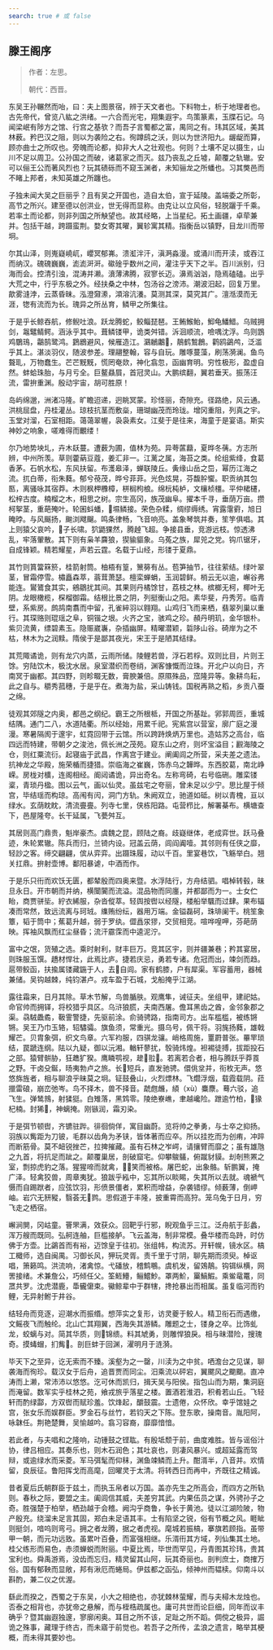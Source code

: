 ```yaml
---
search: true # 或 false
---
```


## 滕王阁序

> 作者：左思。
>
> 朝代：西晋。

东吴王孙冁然而咍，曰：夫上图景宿，辨于天文者也。下料物土，析于地理者也。古先帝代，曾览八紘之洪绪。一六合而光宅，翔集遐宇。鸟策篆素，玉牒石记。乌闻梁岷有陟方之馆、行宫之基欤？而吾子言蜀都之富，禺同之有。玮其区域，美其林薮。矜巴汉之阻，则以为袭险之右。徇蹲鸱之沃，则以为世济阳九。龌龊而算，顾亦曲士之所叹也。旁魄而论都，抑非大人之壮观也。何则？土壤不足以摄生，山川不足以周卫。公孙国之而破，诸葛家之而灭。兹乃丧乱之丘墟，颠覆之轨辙。安可以俪王公而著风烈也？玩其碛砾而不窥玉渊者，未知骊龙之所蟠也。习其獘邑而不睹上邦者，未知英雄之所躔也。

子独未闻大吴之巨丽乎？且有吴之开国也，造自太伯，宣于延陵。盖端委之所彰，高节之所兴。建至德以创洪业，世无得而显称。由克让以立风俗，轻脱躧于千乘。若率土而论都，则非列国之所觖望也。故其经略，上当星纪。拓土画疆，卓荦兼并。包括干越，跨蹑蛮荆。婺女寄其曜，翼轸寓其精。指衡岳以镇野，目龙川而带坰。

尔其山泽，则嵬嶷嶢屼，巊冥郁岪。溃渱泮汗，滇㴐淼漫。或涌川而开渎，或吞江而纳汉。磈磈巍巍，滮滮涆涆。䃢碒乎数州之间，灌注乎天下之半。百川派别，归海而会。控清引浊，混涛并濑。濆薄沸腾，寂寥长迈。濞焉汹汹，隐焉磕磕。出乎大荒之中，行乎东极之外。经扶桑之中林，包汤谷之滂沛。潮波汨起，回复万里。歊雾漨浡，云蒸昏昧。泓澄奫潫，澒溶沆瀁。莫测其深，莫究其广。澶湉漠而无涯，㹅有流而为长。瑰异之所丛育，鳞甲之所集往。

于是乎长鲸吞航，修鲵吐浪。跃龙腾蛇，鲛鲻琵琶。王鲔鯸鲐，鮣龟鱕䱜。乌贼拥剑，𪓟鼊鲭鳄。涵泳乎其中。葺鳞镂甲，诡类舛错。泝洄顺流，噞喁沈浮。鸟则鵾鸡鸀鳿，鸘鹄鹭鸿。鶢鶋避风，候雁造江。鸂鶒鷛𪆂，鶄鹤鶖鶬。鹳鸥鷁鸬，泛滥乎其上。湛淡羽仪，随波参差。理翮整翰，容与自玩。雕啄蔓藻，刷荡漪澜。鱼鸟聱耴，万物蠢生。芒芒黖黖，慌罔奄欻，神化翕忽，函幽育明。穷性极形，盈虚自然。蚌蛤珠胎，与月亏全。巨鳌贔屓，首冠灵山。大鹏缤翻，翼若垂天。振荡汪流，雷拚重渊。殷动宇宙，胡可胜原！

岛屿绵邈，洲渚冯隆。旷瞻迢递，迥眺冥蒙。珍怪丽，奇隙充。径路绝，风云通。洪桃屈盘，丹桂灌丛。琼枝抗茎而敷橤，珊瑚幽茂而玲珑。增冈重阻，列真之宇。玉堂对溜，石室相距。蔼蔼翠幄，袅袅素女。江斐于是往来，海童于是宴语。斯实神妙之响象，嗟难得而覼缕！

尔乃地势坱圠，卉木镺蔓。遭薮为圃，值林为苑。异荂蓲蘛，夏晔冬蒨。方志所辨，中州所羡。草则藿蒳豆蔻，姜汇非一。江蓠之属，海苔之类。纶组紫绛，食葛香茅。石帆水松，东风扶留。布濩皋泽，蝉联陵丘。夤缘山岳之岊，幂历江海之流。扤白蒂，衔朱蕤。郁兮䓲茂，晔兮菲菲。光色炫晃，芬馥肸蠁。职贡纳其包匦，离骚咏其宿莽。木则枫柙櫲樟，栟榈枸桹。绵杬杶栌，文欀桢橿。平仲桾櫏，松梓古度。楠榴之木，相思之树。宗生高冈，族茂幽阜。擢本千寻，垂荫万亩。攒柯挐茎，重葩殗叶。轮囷蚪蟠，𡍪㙷鳞接。荣色杂糅，绸缪缛绣。宵露霮䨴，旭日晻㫲。与风䬙扬，䬀浏飕飀。鸣条律畅，飞音响亮。盖象琴筑并奏，笙竽俱唱。其上则猿父哀吟，𤟤子长啸。狖鼯猓然，腾趠飞超。争接县垂，竞游远枝。惊透沸乱，牢落翬散。其下则有枭羊麡狼，猰貐貙象。乌菟之族，犀兕之党。钩爪锯牙，自成锋颖。精若耀星，声若云霆。名载于山经，形镂于夏鼎。

其竹则篔簹箖箊，桂箭射筒。柚梧有篁，篻簩有丛。苞笋抽节，往往萦结。绿叶翠茎，冒霜停雪。橚矗森萃，蓊茸萧瑟。檀栾蝉蜎，玉润碧鲜。梢云无以逾，嶰谷弗能连。鸑鷟食其实，鵷鶵扰其间。其果则丹橘馀甘，荔枝之林。槟榔无柯，椰叶无阴。龙眼橄榄，棎榴御霜。结根比景之阴，列挺衡山之阳。素华斐，丹秀芳。临青壁，系紫房。鹧鸪南翥而中留，孔雀綷羽以翱翔。山鸡归飞而来栖，翡翠列巢以重行。其琛赂则琨瑶之阜，铜锴之垠。火齐之宝，骇鸡之珍。頳丹明玑，金华银朴。紫贝流黄，缥碧素玉。隐赈崴㠢，杂插幽屏。精曜潜颖，硩陊山谷。碕岸为之不枯，林木为之润黩。隋侯于是鄙其夜光，宋王于是陋其结绿。

其荒陬谲诡，则有龙穴内蒸，云雨所储。陵鲤若兽，浮石若桴。双则比目，片则王馀。穷陆饮木，极沈水居。泉室潜织而卷绡，渊客慷慨而泣珠。开北户以向日，齐南冥于幽都。其四野，则畛畷无数，膏腴兼倍。原隰殊品，窊隆异等。象耕鸟耘，此之自与。穱秀菰穗，于是乎在。煮海为盐，采山铸钱。国税再熟之稻，乡贡八蚕之绵。

徒观其郊隧之内奥，都邑之纲纪。霸王之所根柢，开国之所基趾。郛郭周匝，重城结隅。通门二八，水道陆衢。所以经始，用累千祀。宪紫宫以营室，廓广庭之漫漫。寒暑隔阂于邃宇，虹霓回带于云馆。所以跨跱焕炳万里也。造姑苏之高台，临四远而特建，带朝夕之浚池，佩长洲之茂苑。窥东山之府，则坏宝溢目；䚕海陵之仓，则红粟流衍。起寝庙于武昌，作离宫于建业。阐阖闾之所营，采夫差之遗法。抗神龙之华殿，施荣楯而捷猎。崇临海之崔巍，饰赤乌之韡晔。东西胶葛，南北峥嵘。房栊对櫎，连阁相经。阍闼谲诡，异出奇名。左称弯碕，右号临硎。雕栾镂楶，青琐丹楹。图以云气，画以仙灵。虽兹宅之夸丽，曾未足以少宁。思比屋于倾宫，毕结瑶而构琼。高闱有闶，洞门方轨。朱阙双立，驰道如砥。树以青槐，亘以绿水。玄荫眈眈，清流亹亹。列寺七里，侠栋阳路。屯营栉比，解署棊布。横塘查下，邑屋隆夸。长干延属，飞甍舛互。

其居则高门鼎贵，魁岸豪杰。虞魏之昆，顾陆之裔。歧嶷继体，老成弈世。跃马叠迹，朱轮累辙。陈兵而归，兰锜内设。冠盖云荫，闾阎阗噎。其邻则有任侠之靡，轻訬之客。缔交翩翩，傧从弈弈。出蹑珠履，动以千百。里宴巷饮，飞觞举白。翘关扛鼎。拚射壶博。鄱阳暴谑，中酒而作。

于是乐只衎而欢饫无匮，都辇殷而四奥来暨。水浮陆行，方舟结驷。唱棹转毂，昧旦永日。开市朝而并纳，横闤闠而流溢。混品物而同廛，并都鄙而为一。士女伫眙，商贾骈坒。紵衣絺服，杂沓傱萃。轻舆按辔以经隧，楼船举颿而过肆。果布辐凑而常然，致远流离与珂珬。䌖贿纷纭，器用万端。金镒磊砢，珠琲阑干。桃笙象簟，韬于筒中；蕉葛升越，弱于罗纨。㒊譶泶㺒，交贸相竞。喧哗喤呷，芬葩荫映。挥袖风飘而红尘昼昏；流汗霢霂而中逵泥泞。

富中之氓，货殖之选。乘时射利，财丰巨万。竞其区宇，则并疆兼巷；矜其宴居，则珠服玉馔。趫材悍壮，此焉比庐。捷若庆忌，勇若专诸。危冠而出，竦剑而趋。扈带鲛函，扶揄属镂藏鍦于人，去𢧕自闾。家有鹤膝，户有犀渠。军容蓄用，器械兼储。吴钩越棘，纯钧湛卢。戎车盈于石城，戈船掩乎江湖。

露往霜来，日月其除。草木节解，鸟兽腯肤。观鹰隼，诫征夫。坐组甲，建祀姑。命官帅而拥铎，将校猎乎具区。乌浒狼䐠，夫南西屠。儋耳黑齿之酋，金邻象郡之渠。骉駥飍矞，靸霅警捷，先驱前涂。俞骑骋路，指南司方。出车槛槛，被练锵锵。吴王乃巾玉辂，轺驌骦。旗鱼须，常重光。摄乌号，佩干将。羽旄扬蕤，雄戟耀芒。贝胄象弭，织文鸟章。六军袀服，四骐龙骧。峭格周施，罿罻普张。罼䍐琐结，罠蹏连纲。阹以九疑，御以沅湘。輶轩蓼扰，彀骑炜煌。袒裼徒搏，拔距投石之部。猿臂骿胁，狂趭犷猤。鹰瞵鹗视，䟃𧽼翋𦑶。若离若合者，相与腾跃乎莽䍚之野。干卤殳鋋，旸夷勃卢之旅。长𥍟短兵，直发驰骋。儇佻坌并，衔枚无声。悠悠旆旌者，相与聊浪乎昧莫之坰。钲鼓叠山，火烈熛林。飞爓浮烟，载霞载阴。菈擸雷硠，崩峦弛岑。鸟不择木，兽不择音。虣甝虪，䋶（xù）麋麖。蓦六驳，追飞生。弹鸶鶁，射猱㹶。白雉落，黑鸩零。陵绝嶚嶕，聿越巉险。跇逾竹柏，𤣆猭杞楠。封狶𧀔，神螭掩。刚镞润，霜刃染。

于是弭节顿辔，齐镳驻跸。徘徊倘佯，寓目幽蔚。览将帅之拳勇，与士卒之抑扬。羽族以觜距为刀铍，毛群以齿角为矛铗，皆体著而应卒。所以挂扢而为创痏，冲踤而断筋骨。莫不衄锐挫芒，拉捭摧藏。虽有石林之岝崿，请攘臂而靡之；虽有雄虺之九首，将抗足而跐之。颠覆巢居，剖破窟宅。仰攀鵔鸃，俯蹴豺貘。刦剞熊罴之室，剽掠虎豹之落。猩猩啼而就禽，𥜿𥜿笑而被格。屠巴蛇，出象骼。斩鹏翼，掩广泽。轻禽狡兽，周章夷犹。狼跋乎紭中，忘其所以睒睗，失其所以去就。魂褫气慑而自踢䟮者，应弦饮羽，形偾景僵者，累积而增益，杂袭错缪。倾薮薄，倒岬岫。岩穴无豜豵，翳荟无𪋯鹨。思假道于丰隆，披重霄而高狩。笼乌兔于日月，穷飞走之栖宿。

嶰涧閴，冈岵童。罾罘满，效获众。回靶乎行邪，睨观鱼乎三江。泛舟航于彭蠡，浑万艘而既同。弘舸连舳，巨槛接舻。飞云盖海，制非常模。叠华楼而岛跱，时仿佛于方壶。比鷁首而有裕，迈馀皇于往初。张组帏，构流苏。开轩幌，镜水区。槁工檝师，选自闽禺。习御长风，狎玩灵胥。责千里于寸阴，聊先期而须臾。棹讴唱，箫籁鸣。洪流响，渚禽惊。弋磻放，稽鹪䳟。虞机发，留鵁鶄。钩铒纵横，网罟接绪。术兼詹公，巧倾任父。筌䱍䲛，鲡鱨魦。罩两魪，罺鰝鰕。乘鲎鼋鼍，同罛共罗。沈虎潜鹿，馽龓僒束。鰴鲸辈中于群犗，搀抢暴出而相属。虽复临河而钓鲤，无异射鲋于井谷。

结轻舟而竞逐，迎潮水而振缗。想萍实之复形，访灵夔于鲛人。精卫衔石而遇缴，文鳐夜飞而触纶。北山亡其翔翼，西海失其游鳞。雕题之士，镂身之卒。比饰虬龙，蛟螭与对。简其华质，则𠃸锦缋。料其虓勇，则雕悍狼戾。相与昧潜险，搜瑰奇。摸蝳蝐，扪觜𧓈。剖巨蚌于回渊，濯明月于涟漪。

毕天下之至异，讫无索而不臻。溪壑为之一罄，川渎为之中贫。哂澹台之见谋，聊袭海而徇珍。载汉女于后舟，追晋贾而同尘。汨乘流以砰宕，翼颸风之䬟䬟。直冲涛而上濑，常沛沛以悠悠。汔可休而凯归，揖天吴与阳侯。指包山而为期，集洞庭而淹留。数军实乎桂林之苑，飨戎旅乎落星之楼。置酒若淮泗，积肴若山丘。飞轻轩而酌绿酃，方双辔而赋珍羞。饮烽起，釂鼓震。士遗倦，众怀欣。幸乎馆娃之宫，张女乐而娱群臣。罗金石与丝竹，若钧天之下陈。登东歌，操南音。胤阳阿，咏韎任。荆艳楚舞，吴愉越吟。翕习容裔，靡靡愔愔。

若此者，与夫唱和之隆响，动锺鼓之铿耾。有殷坻颓于前，曲度难胜。皆与谣俗汁协，律吕相应。其奏乐也，则木石润色；其吐哀也，则凄风暴兴。或超延露而驾辩，或逾绿水而采菱。军马弭髦而仰秣，渊鱼竦鳞而上升。酣湑半，八音并。欢情留，良辰征。鲁阳挥戈而高麾，回曜灵于太清。将转西日而再中，齐既往之精诚。

昔者夏后氏朝群臣于兹土，而执玉帛者以万国。盖亦先生之所高会，而四方之所轨则。春秋之际，要盟之主。阖闾信其威，夫差穷其武。内果伍员之谋，外骋孙子之奇。胜强楚于柏举，栖劲越于会稽。阙沟乎商鲁，争长于黄池。徒以江湖险陂，物产殷充。绕溜未足言其固，郑白未足语其丰。士有陷坚之锐，俗有节概之风。睚眦则挺剑，喑呜则弯弓。拥之者龙腾，据之者虎视。麾城若振槁，搴旗若顾指。虽带甲一朝，而元功远致。虽累叶百叠，而富强相继。乐湑衎其方域，列仙集其土地。桂父练形而易色，赤须蝉蜕而附丽。中夏比焉，毕世而罕见，丹青图其珍玮，贵其宝利也。舜禹游焉，没齿而忘归，精灵留其山阿，玩其奇丽也。剖判庶士，商搉万俗。国有郁鞅而显敞，邦有湫厄而蜷局。伊兹都之函弘，倾神州而韫椟。仰南斗以斟酌，兼二仪之优渥。

繇此而揆之，西蜀之于东吴，小大之相绝也，亦犹棘林萤耀，而与夫樳木龙烛也。否泰之相背也，亦犹帝之悬解，而与桎梏疏属也。庸可共世而论巨细，同年而议丰确乎？暨其幽遐独邃，寥廓闲奥。耳目之所不该，足趾之所不蹈。倜傥之极异，誳诡之殊事，藏理于终古，而未寤于前觉也。若吾子之所传，孟浪之遗言，略举其梗概，而未得其要妙也。
